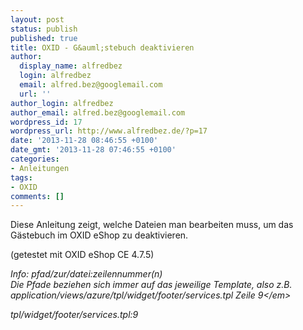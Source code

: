 ```yaml
---
layout: post
status: publish
published: true
title: OXID - G&auml;stebuch deaktivieren
author:
  display_name: alfredbez
  login: alfredbez
  email: alfred.bez@googlemail.com
  url: ''
author_login: alfredbez
author_email: alfred.bez@googlemail.com
wordpress_id: 17
wordpress_url: http://www.alfredbez.de/?p=17
date: '2013-11-28 08:46:55 +0100'
date_gmt: '2013-11-28 07:46:55 +0100'
categories:
- Anleitungen
tags:
- OXID
comments: []
---
```

<p>Diese Anleitung zeigt, welche Dateien man bearbeiten muss, um das G&auml;stebuch im OXID eShop zu deaktivieren.</p>
<p>(getestet mit OXID eShop CE 4.7.5)</p>
<p><em>Info: pfad&#47;zur&#47;datei:zeilennummer(n)<br />
Die Pfade beziehen sich immer auf das jeweilige Template, also z.B. application&#47;views&#47;azure&#47;tpl&#47;widget&#47;footer&#47;services.tpl Zeile 9<&#47;em></p>
<p>tpl&#47;widget&#47;footer&#47;services.tpl:9</p>
